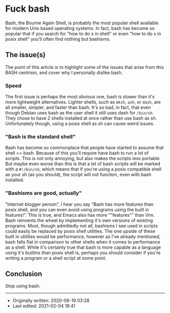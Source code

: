 # Fuck bash

Bash, the Bourne Again Shell, is probably the most popular shell available for modern Unix based operating systems. In fact, bash has become so popular that if you search for "how to do x in shell" or even "how to do x in posix shell" you'll often find nothing but bashisms.

## The issue(s)

The point of this article is to highlight some of the issues that arise from this BASH centrism, and cover why I personally dislike bash.

### Speed

The first issue is perhaps the most obvious one, bash is slower than it's more lightweight alternatives. Lighter shells, such as `mksh`, `ash`, or `dash`, are all smaller, simpler, and faster than bash. It's so bad, in fact, that even though Debian uses bash as the user shell it still uses dash for `/bin/sh`. They chose to have 2 shells installed at once rather than use bash as sh. Unfortunately though, using a posix shell as sh can cause weird issues.

### "Bash is the standard shell"

Bash has become so commonplace that people have started to assume that shell == bash. Because of this you'll require have bash to run a lot of scripts. This is not only annoying, but also makes the scripts less portable. But maybe even worse than this is that a lot of bash scripts will be marked with a `#!/bin/sh`, which means that if you're using a posix compatible shell as your sh (as you should), the script will not function, even with bash installed.

### "Bashisms are good, actually"

"Internet blogger person", I hear you say "Bash has more features than posix shell, and you can even avoid using programs using the built in features!". This is true, and Emacs also has more ""features"" than Vim. Bash reinvents the wheel by implementing it's own versions of existing programs. Most, though admittedly not all, bashisms I see used in scripts could easily be replaced by posix shell utilities. The one upside of these built in utilities would be performance, however as I've already mentioned, bash falls flat in comparison to other shells when it comes to performance as a shell. While it's certainly true that bash is more capable as a language using it's builtins than posix shell is, perhaps you should consider if you're writing a program or a shell script at some point.

## Conclusion

Stop using bash.

- - -

* Originally written: 2020-06-19 03:28
* Last edited: 2021-02-04 18:41
